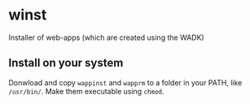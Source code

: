 # winst
Installer of web-apps (which are created using the WADK)

## Install on your system
Donwload and copy `wappinst` and `wapprm` to a folder in your PATH, like `/usr/bin/`. Make them executable using `chmod`.
